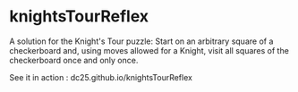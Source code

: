 # knightsTourReflex

A solution for the Knight's Tour puzzle:  Start on an arbitrary square of a checkerboard and, using moves allowed for a Knight, visit all squares of the checkerboard once and only once.

See it in action : dc25.github.io/knightsTourReflex
